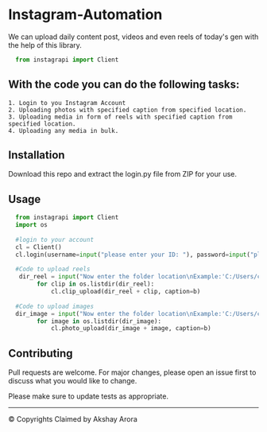 # Instagram-Automation
We can upload daily content post, videos and even reels of today's gen with the help of this library. 
```Python
  from instagrapi import Client
```
## With the code you can do the following tasks:
    1. Login to you Instagram Account
    2. Uploading photos with specified caption from specified location.
    3. Uploading media in form of reels with specified caption from specified location.
    4. Uploading any media in bulk.

## Installation
  Download this repo and extract the login.py file from ZIP for your use.
  
## Usage 
```Python
  from instagrapi import Client
  import os
  
  #login to your account
  cl = Client()
  cl.login(username=input("please enter your ID: "), password=input("please enter your password: "))
  
  #Code to upload reels
   dir_reel = input("Now enter the folder location\nExample:'C:/Users/computer/Desktop/insta/reels/'\nLoc: ")
        for clip in os.listdir(dir_reel):
            cl.clip_upload(dir_reel + clip, caption=b)
            
  #Code to upload images
  dir_image = input("Now enter the folder location\nExample:'C:/Users/computer/Desktop/insta/images/'\nLoc: ")
        for image in os.listdir(dir_image):
            cl.photo_upload(dir_image + image, caption=b)
```

## Contributing
Pull requests are welcome. For major changes, please open an issue first to discuss what you would like to change.

Please make sure to update tests as appropriate.

***

&copy; Copyrights Claimed by Akshay Arora
